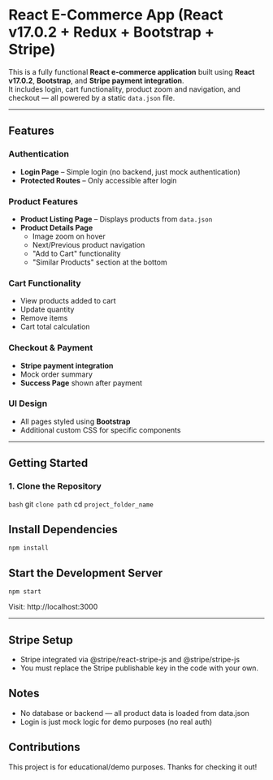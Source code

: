 # React E-Commerce App (React v17.0.2 + Redux + Bootstrap + Stripe)

This is a fully functional **React e-commerce application** built using **React v17.0.2**, **Bootstrap**, and **Stripe payment integration**.  
It includes login, cart functionality, product zoom and navigation, and checkout — all powered by a static `data.json` file.

---

## Features

### Authentication
- **Login Page** – Simple login (no backend, just mock authentication)
- **Protected Routes** – Only accessible after login

### Product Features
- **Product Listing Page** – Displays products from `data.json`
- **Product Details Page**
  - Image zoom on hover
  - Next/Previous product navigation
  - "Add to Cart" functionality
  - "Similar Products" section at the bottom

### Cart Functionality
- View products added to cart
- Update quantity
- Remove items
- Cart total calculation

### Checkout & Payment
- **Stripe payment integration**
- Mock order summary
- **Success Page** shown after payment

### UI Design
- All pages styled using **Bootstrap**
- Additional custom CSS for specific components

---


## Getting Started

### 1. Clone the Repository
`bash`
git `clone path`
cd `project_folder_name`

## Install Dependencies
`npm install`

## Start the Development Server
`npm start`

Visit: http://localhost:3000


---

## Stripe Setup
- Stripe integrated via @stripe/react-stripe-js and @stripe/stripe-js
- You must replace the Stripe publishable key in the code with your own.

## Notes
- No database or backend — all product data is loaded from data.json
- Login is just mock logic for demo purposes (no real auth)

## Contributions
This project is for educational/demo purposes.
Thanks for checking it out!



